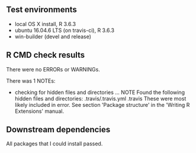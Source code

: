 ## Test environments
* local OS X install, R 3.6.3
* ubuntu 16.04.6 LTS (on travis-ci), R 3.6.3
* win-builder (devel and release)

## R CMD check results
There were no ERRORs or WARNINGs. 

There was 1 NOTEs:

* checking for hidden files and directories ... NOTE
  Found the following hidden files and directories:
    .travis/.travis.yml
    .travis
  These were most likely included in error. See section 'Package
  structure' in the 'Writing R Extensions' manual.

## Downstream dependencies
All packages that I could install passed.
